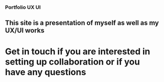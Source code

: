 ### Portfolio UX UI

## This site is a presentation of myself as well as my UX/UI works

# Get in touch if you are interested in setting up collaboration or if you have any questions 
